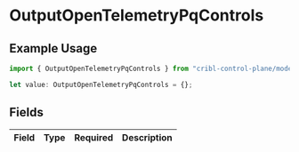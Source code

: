 # OutputOpenTelemetryPqControls

## Example Usage

```typescript
import { OutputOpenTelemetryPqControls } from "cribl-control-plane/models/operations";

let value: OutputOpenTelemetryPqControls = {};
```

## Fields

| Field       | Type        | Required    | Description |
| ----------- | ----------- | ----------- | ----------- |